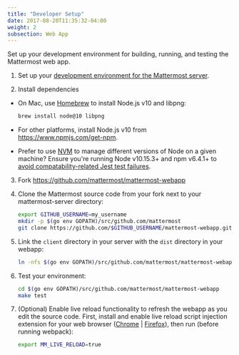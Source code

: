 ```yaml
---
title: "Developer Setup"
date: 2017-08-20T11:35:32-04:00
weight: 2
subsection: Web App
---
```


Set up your development environment for building, running, and testing the Mattermost web app.

1. Set up your [development environment for the Mattermost server](/contribute/server/developer-setup).

2. Install dependencies

 - On Mac, use [Homebrew](https://brew.sh/) to install Node.js v10 and libpng:

    ```sh
    brew install node@10 libpng
    ```

 - For other platforms, install Node.js v10 from https://www.npmjs.com/get-npm.

 - Prefer to use [NVM](https://github.com/nvm-sh/nvm) to manage different versions of Node on a given machine? Ensure you're running Node v10.15.3+ and npm v6.4.1+ to [avoid compatability-related Jest test failures](/contribute/webapp/unit-testing/#4-getting-jest-assertion-failures-at-lines-containing-expect-tobecalledwith-expect-tohavebeennthcalledwith-or-expect-tohavebeencalledtimes-when-running-make-test).

3. Fork https://github.com/mattermost/mattermost-webapp

4. Clone the Mattermost source code from your fork next to your mattermost-server directory:

    ```sh
    export GITHUB_USERNAME=my_username
    mkdir -p $(go env GOPATH)/src/github.com/mattermost
    git clone https://github.com/$GITHUB_USERNAME/mattermost-webapp.git $(go env GOPATH)/src/github.com/mattermost/mattermost-webapp
    ```

5. Link the `client` directory in your server with the `dist` directory in your webapp:

    ```sh
    ln -nfs $(go env GOPATH)/src/github.com/mattermost/mattermost-webapp/dist $(go env GOPATH)/src/github.com/mattermost/mattermost-server/client
    ```

6. Test your environment:

    ```sh
    cd $(go env GOPATH)/src/github.com/mattermost/mattermost-webapp
    make test
    ```
8. (Optional) Enable live reload functionality to refresh the webapp as you edit the source code. First, install and enable live reload script injection extension for your web browser ([Chrome](https://chrome.google.com/webstore/detail/remotelivereload/jlppknnillhjgiengoigajegdpieppei/related?hl=en) | [Firefox](https://addons.mozilla.org/en-US/firefox/addon/livereload-web-extension/)), then run (before running webpack):

    ```sh
    export MM_LIVE_RELOAD=true
    ```    
